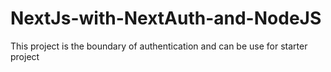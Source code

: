 # NextJs-with-NextAuth-and-NodeJS
This project is the boundary of authentication and can be use for starter project

